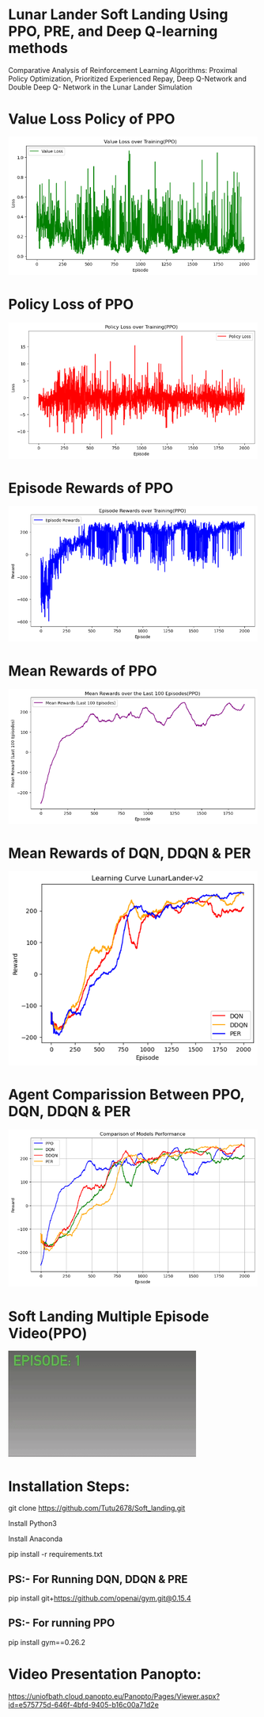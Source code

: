 # Lunar Lander Soft Landing Using PPO, PRE, and Deep Q-learning methods

Comparative Analysis of Reinforcement Learning Algorithms: Proximal Policy Optimization, Prioritized Experienced Repay, Deep Q-Network and Double Deep Q- Network in the Lunar Lander Simulation

# Value Loss Policy of PPO

<img src="/src/plots/Value_Loss.png"/>

# Policy Loss of PPO

<img src="/src/plots/Policy_Loss.png"/>

# Episode Rewards of PPO

<img src="/src/plots/Episode_Rewards.png"/>

# Mean Rewards of PPO

<img src="/src/plots/Mean_Rewards.png"/>

# Mean Rewards of DQN, DDQN & PER

<img src="/src/plots/mean_rewards_PER_DQN_DDQN.png"/>

# Agent Comparission Between PPO, DQN, DDQN & PER

<img src="/src/plots/agent_comparison.png"/>

# Soft Landing Multiple Episode Video(PPO)
<img src="/SoftLanding.gif"/>

# Installation Steps:

git clone https://github.com/Tutu2678/Soft_landing.git

Install Python3

Install Anaconda

pip install -r requirements.txt

## PS:- For Running DQN, DDQN & PRE
pip install git+https://github.com/openai/gym.git@0.15.4

## PS:- For running PPO
pip install gym==0.26.2

# Video Presentation Panopto:
https://uniofbath.cloud.panopto.eu/Panopto/Pages/Viewer.aspx?id=e575775d-646f-4bfd-9405-b16c00a71d2e

